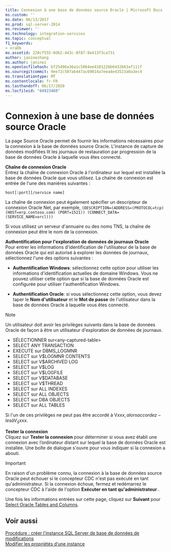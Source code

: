 ```yaml
---
title: Connexion à une base de données source Oracle | Microsoft Docs
ms.custom: ''
ms.date: 06/13/2017
ms.prod: sql-server-2014
ms.reviewer: ''
ms.technology: integration-services
ms.topic: conceptual
f1_keywords:
- oraDb
ms.assetid: 220cf555-0db2-443c-8f87-8e413f3ca731
author: janinezhang
ms.author: janinez
ms.openlocfilehash: bf25496a36a1c5864ee4101226b6432663af111f
ms.sourcegitcommit: 9ee72c507ab447ac69014a7eea4e43523a0a3ec4
ms.translationtype: MT
ms.contentlocale: fr-FR
ms.lasthandoff: 06/17/2020
ms.locfileid: "84923460"
---
```

# <a name="connect-to-an-oracle-source-database"></a>Connexion à une base de données source Oracle
  La page Source Oracle permet de fournir les informations nécessaires pour la connexion à la base de données source Oracle. L'instance de capture de données modifiées lit les journaux de restauration par progression de la base de données Oracle à laquelle vous êtes connecté.  
  
 **Chaîne de connexion Oracle**  
 Entrez la chaîne de connexion Oracle à l'ordinateur sur lequel est installée la base de données Oracle que vous utilisez. La chaîne de connexion est entrée de l'une des manières suivantes :  
  
 `host[:port][/service name]`  
  
 La chaîne de connexion peut également spécifier un descripteur de connexion Oracle Net, par exemple, `(DESCRIPTION=(ADDRESS=(PROTOCOL=tcp) (HOST=erp.contoso.com) (PORT=1521)) (CONNECT_DATA=(SERVICE_NAME=orcl)))`  
  
 Si vous utilisez un serveur d'annuaire ou des noms TNS, la chaîne de connexion peut être le nom de la connexion.  
  
 **Authentification pour l'exploration de données de journaux Oracle**  
 Pour entrer les informations d'identification de l'utilisateur de la base de données Oracle qui est autorisé à explorer les données de journaux, sélectionnez l'une des options suivantes :  
  
-   **Authentification Windows**: sélectionnez cette option pour utiliser les informations d'identification actuelles de domaine Windows. Vous ne pouvez utiliser cette option que si la base de données Oracle est configurée pour utiliser l'authentification Windows.  
  
-   **Authentification Oracle**: si vous sélectionnez cette option, vous devez taper le **Nom d'utilisateur** et le **Mot de passe** de l'utilisateur dans la base de données Oracle à laquelle vous êtes connecté.  
  
> [!NOTE]
>  Un utilisateur doit avoir les privilèges suivants dans la base de données Oracle de façon à être un utilisateur d'exploration de données de journaux.  
> 
>  -   SÉLECTIONNER sur\<any-captured-table>  
> -   SELECT ANY TRANSACTION  
> -   EXECUTE sur DBMS_LOGMNR  
> -   SELECT sur V$LOGMNR CONTENTS  
> -   SELECT sur V$ARCHIVED LOG  
> -   SELECT sur V$LOG  
> -   SELECT sur V$LOGFILE  
> -   SELECT sur V$DATABASE  
> -   SELECT sur V$THREAD  
> -   SELECT sur ALL INDEXES  
> -   SELECT sur ALL OBJECTS  
> -   SELECT sur DBA OBJECTS  
> -   SELECT sur ALL TABLES  
> 
>  Si l'un de ces privilèges ne peut pas être accordé à V$xxx, alors accordez-les à V_S$xxx.  
  
 **Tester la connexion**  
 Cliquez sur **Tester la connexion** pour déterminer si vous avez établi une connexion avec l’ordinateur distant sur lequel la base de données Oracle est installée. Une boîte de dialogue s'ouvre pour vous indiquer si la connexion a abouti.  
  
> [!IMPORTANT]  
>  En raison d'un problème connu, la connexion à la base de données source Oracle peut échouer si le concepteur CDC n'est pas exécuté en tant qu'administrateur. Si la connexion échoue, fermez et redémarrez le concepteur CDC à l'aide de l'option **Exécuter en tant qu'administrateur** .  
  
 Une fois les informations entrées sur cette page, cliquez sur **Suivant** pour [Select Oracle Tables and Columns](select-oracle-tables-and-columns.md).  
  
## <a name="see-also"></a>Voir aussi  
 [Procédure : créer l'instance SQL Server de base de données de modifications](how-to-create-the-sql-server-change-database-instance.md)   
 [Modifier les propriétés d’une instance](edit-instance-properties.md)  
  
  

